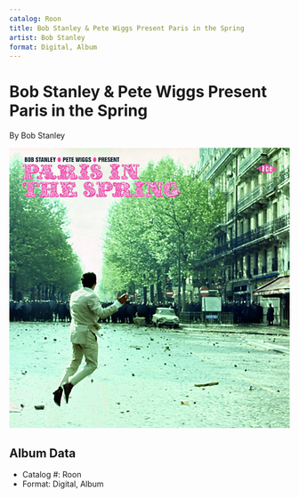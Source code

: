 ```yaml
---
catalog: Roon
title: Bob Stanley & Pete Wiggs Present Paris in the Spring
artist: Bob Stanley
format: Digital, Album
---
```


# Bob Stanley & Pete Wiggs Present Paris in the Spring

By Bob Stanley

![](../../assets/albumcovers/Bob_Stanley-Bob_Stanley_and_Pete_Wiggs_Present_Paris_in_the_Spring.png)

## Album Data

- Catalog #: Roon
- Format: Digital, Album

